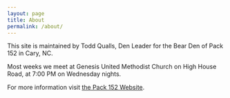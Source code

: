 ```yaml
---
layout: page
title: About
permalink: /about/
---
```


This site is maintained by Todd Qualls, Den Leader for the Bear Den of Pack 152 in Cary, NC.

Most weeks we meet at Genesis United Methodist Church on High House Road, at 7:00 PM on Wednesday nights.

For more information visit [the Pack 152 Website](https://cubscoutpack152.org).

